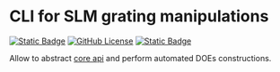 # CLI for SLM grating manipulations

[![Static Badge](https://img.shields.io/badge/deno-v2-white?style=flat-square&logo=deno&logoColor=white&color=black)](https://deno.com)
[![GitHub License](https://img.shields.io/github/license/JOTSR/slm_doe_manipulation?style=flat-square)](https://opensource.org/license/MIT)
[![Static Badge](https://img.shields.io/badge/cli_with-cliffy-8567e3?style=flat-square&labelColor=white)](https://cliffy.io/)

Allow to abstract [core api](../core) and perform automated DOEs constructions.
